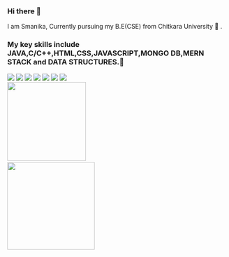 ### Hi there 👋

<!--
**Smanika/Smanika** is a ✨ _special_ ✨ repository because its `README.md` (this file) appears on your GitHub profile. --->

I am Smanika, Currently pursuing my B.E(CSE) from Chitkara University :school: .
### My key skills include JAVA,C/C++,HTML,CSS,JAVASCRIPT,MONGO DB,MERN STACK and DATA STRUCTURES.🚀
<div>
<img src="https://img.shields.io/badge/C-00599C?style=for-the-badge&logo=c&logoColor=white" />
<img src="https://img.shields.io/badge/C%2B%2B-00599C?style=for-the-badge&logo=c%2B%2B&logoColor=white" />
<img src="https://img.shields.io/badge/HTML5-E34F26?style=for-the-badge&logo=html5&logoColor=white" />
<img src="https://img.shields.io/badge/CSS3-1572B6?style=for-the-badge&logo=css3&logoColor=white" />
<img src="https://img.shields.io/badge/Java-ED8B00?style=for-the-badge&logo=java&logoColor=white" />
<img src="https://img.shields.io/badge/MySQL-005C84?style=for-the-badge&logo=mysql&logoColor=white" />
<img src="https://img.shields.io/badge/Adobe%20XD-470137?style=for-the-badge&logo=Adobe%20XD&logoColor=#FF61F6" />
</div>
<div>
<img height="180em" src="https://github-readme-stats.vercel.app/api?username=Smanika&show_icons=true&hide_border=true&&count_private=true&include_all_commits=true&theme=radical" /> &nbsp; &nbsp; &nbsp; &nbsp; &nbsp; &nbsp; &nbsp; &nbsp; &nbsp; &nbsp; &nbsp; &nbsp; &nbsp; &nbsp; &nbsp; &nbsp;
<img height="200em" src="https://github-readme-stats.vercel.app/api/top-langs/?username=Smanika&show_icons=true&hide_border=true&&count_private=true&include_all_commits=true&theme=radical">
</div>

